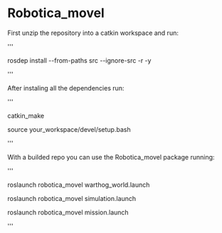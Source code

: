 # Robotica_movel

First unzip the repository into a catkin workspace and run:

'''

rosdep install --from-paths src --ignore-src -r -y

'''

After instaling all the dependencies run:

'''

catkin_make

source your_workspace/devel/setup.bash

'''

With a builded repo you can use the Robotica_movel package running:

'''

roslaunch robotica_movel warthog_world.launch

roslaunch robotica_movel simulation.launch

roslaunch robotica_movel mission.launch

'''


